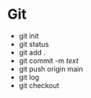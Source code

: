 # Git
* git init
* git status
* git add .
* git commit -m *text*
* git push origin main
* git log
* git checkout